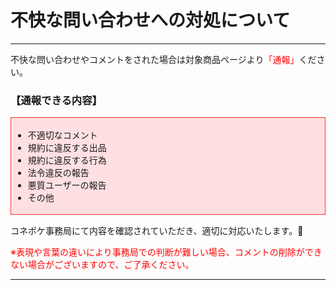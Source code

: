 # 不快な問い合わせへの対処について
<hr>
不快な問い合わせやコメントをされた場合は対象商品ページより<font color="#ff0000">「通報」</font>ください。  
<h3>【通報できる内容】</h3>
<div style="padding: 3px; margin-top: 15px; margin-bottom: 15px; border: 1px solid #ff3333; background-color: #ffe0e2;">
<ul>
<li>不適切なコメント</li>
<li>規約に違反する出品</li>
<li>規約に違反する行為</li>
<li>法令違反の報告</li>
<li>悪質ユーザーの報告</li>
<li>その他</li>
</ul>
</div>
コネポケ事務局にて内容を確認されていただき、適切に対応いたします。

<font color="#ff0000">※表現や言葉の違いにより事務局での判断が難しい場合、コメントの削除ができない場合がございますので、ご了承ください。</font>
<hr>